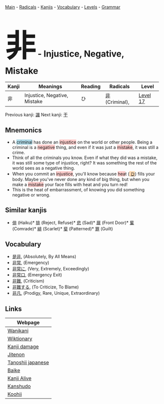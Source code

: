 <style> bigfont {font-size: 100px}</style>
[Main](../index.md) -
[Radicals](../radicals.md) -
[Kanjis](../kanjis.md) -
[Vocabulary](../vocabulary.md) -
[Levels](../levels.md) -
[Grammar](../grammar.md)
# <bigfont> 非</bigfont> - Injustice, Negative, Mistake 

| Kanji | Meanings | Reading | Radicals | Level |
| --- | --- | --- | --- | --- |
| 非 | Injustice, Negative, Mistake | ひ | [非](../radicals/非.md) (Criminal),  | [Level 17](../levels/wk_level17.md) |

Previous kanji: [識](識.md) Next kanji: [干](干.md) 

## Mnemonics
 * A <span style="background-color:#ADD8E6"> criminal</span> has done an <span style="background-color:#ffcccb"> injustice</span> on the world or other people. Being a criminal is a <span style="background-color:#ffcccb"> negative</span> thing, and even if it was just a <span style="background-color:#ffcccb"> mistake</span>, it was still a crime.
* Think of all the criminals you know. Even if what they did was a mistake, it was still some type of injustice, right? It was something the rest of the world sees as a negative thing.
* When you commit an <span style="background-color:#ffcccb"> injustice</span>, you'll know because <span style="background-color:#ffcccb"> hea</span>t (<span style="background-color:#fed8b1"> [ひ](https://jisho.org/search/ひ)</span>) fills your body. Maybe you've never done any kind of big thing, but when you make a <span style="background-color:#ffcccb"> mistake</span> your face fills with heat and you turn red!
* This is the heat of embarrassment, of knowing you did something negative or wrong.


## Similar kanjis
 * [俳](俳.md) (Haiku)* [排](排.md) (Reject, Refuse)* [悲](悲.md) (Sad)* [扉](扉.md) (Front Door)* [輩](輩.md) (Comrade)* [緋](緋.md) (Scarlet)* [斐](斐.md) (Patterned)* [罪](罪.md) (Guilt)


## Vocabulary
 * [是非](../vocabulary/非.md), (Absolutely, By All Means)
* [非常](../vocabulary/非.md), (Emergency)
* [非常に](../vocabulary/非.md), (Very, Extremely, Exceedingly)
* [非常口](../vocabulary/非.md), (Emergency Exit)
* [非難](../vocabulary/非.md), (Criticism)
* [非難する](../vocabulary/非.md), (To Criticize, To Blame)
* [非凡](../vocabulary/非.md), (Prodigy, Rare, Unique, Extraordinary)



## Links 

| Webpage |
| --- |
| [Wanikani          ](https://www.wanikani.com/kanji/非) |
| [Wiktionary        ](https://en.wiktionary.org/wiki/非) |
| [Kanji damage      ](http://www.kanjidamage.com/kanji/search?utf8=✓&q=非) |
| [Jitenon           ](https://jitenon.com/kanji/非) |
| [Tanoshii japanese ](https://www.tanoshiijapanese.com/dictionary/kanji.cfm?k=非) |
| [Baike             ](https://baike.baidu.com/item/非) |
| [Kanji Alive       ](https://app.kanjialive.com/非) |
| [Kanshudo          ](https://www.kanshudo.com/searchmn?q=非) |
| [Koohii            ](https://kanji.koohii.com/study/kanji/非) |
